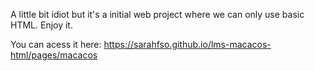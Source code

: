 A little bit idiot but it's a initial web project where we can only use basic HTML.
Enjoy it.

You can acess it here: https://sarahfso.github.io/lms-macacos-html/pages/macacos
